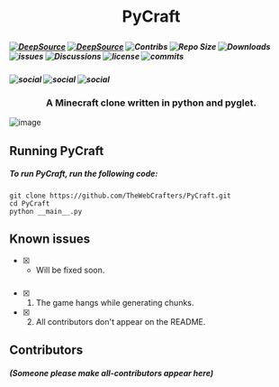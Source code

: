 # <p align = 'center'> PyCraft </p>

##### [![DeepSource](https://deepsource.io/gh/TheWebCrafters/PyCraft.svg/?label=active+issues&show_trend=true&token=4Etoi3bOhBMRoKUWGDpPJFvS)](https://deepsource.io/gh/TheWebCrafters/PyCraft/?ref=repository-badge) [![DeepSource](https://deepsource.io/gh/TheWebCrafters/PyCraft.svg/?label=resolved+issues&show_trend=true&token=4Etoi3bOhBMRoKUWGDpPJFvS)](https://deepsource.io/gh/TheWebCrafters/PyCraft/?ref=repository-badge) ![Contribs](https://img.shields.io/github/all-contributors/TheWebCrafters/PyCraft) ![Repo Size](https://img.shields.io/github/languages/code-size/TheWebCrafters/PyCraft?style=flat&color=limegreen) ![Downloads](https://img.shields.io/github/downloads/TheWebCrafters/PyCraft/total?logoColor=limegreen) ![issues](https://img.shields.io/github/issues/TheWebCrafters/PyCraft?logoColor=limegreen) ![Discussions](https://img.shields.io/github/discussions/TheWebCrafters/PyCraft) ![license](https://img.shields.io/github/license/TheWebCrafters/PyCraft) ![commits](https://img.shields.io/github/commit-activity/w/TheWebCrafters/PyCraft) 
##### ![social](https://img.shields.io/github/forks/TheWebCrafters/PyCraft?style=social) ![social](https://img.shields.io/github/stars/TheWebCrafters/PyCraft?style=social) ![social](https://img.shields.io/github/watchers/TheWebCrafters/PyCraft?style=social) 

### <p align = "center"> A Minecraft clone written in python and pyglet. </p>

![image](https://user-images.githubusercontent.com/74598401/136592857-0b08ae7c-2187-450f-9ad5-0eda6d68138d.png)

## Running PyCraft
##### To run PyCraft, run the following code:
    git clone https://github.com/TheWebCrafters/PyCraft.git
    cd PyCraft
    python __main__.py
    
## Known issues
- [x] - Will be fixed soon.
#####
- [x] 1. The game hangs while generating chunks.
- [x] 2. All contributors don't appear on the README.

## Contributors
##### (Someone please make all-contributors appear here)
